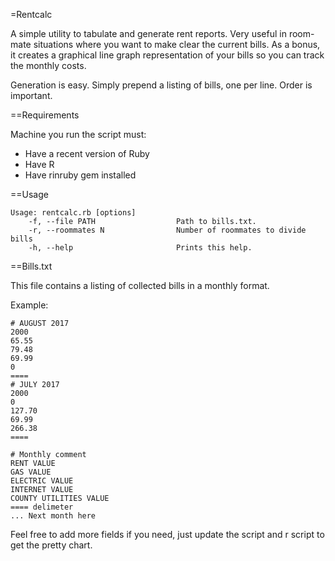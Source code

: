 =Rentcalc

A simple utility to tabulate and generate rent reports. Very useful in room-mate situations where you want to make clear the current bills. As a bonus, it creates a graphical line graph representation of your bills so you can track the monthly costs.

Generation is easy. Simply prepend a listing of bills, one per line. Order is important.

==Requirements

Machine you run the script must:
* Have a recent version of Ruby
* Have R
* Have rinruby gem installed

==Usage
```
Usage: rentcalc.rb [options]
    -f, --file PATH                  Path to bills.txt.
    -r, --roommates N                Number of roommates to divide bills
    -h, --help                       Prints this help.
```

==Bills.txt

This file contains a listing of collected bills in a monthly format.

Example:
```
# AUGUST 2017
2000
65.55
79.48
69.99
0
====
# JULY 2017
2000
0
127.70
69.99
266.38
====

```

```
# Monthly comment
RENT VALUE
GAS VALUE
ELECTRIC VALUE
INTERNET VALUE
COUNTY UTILITIES VALUE
==== delimeter
... Next month here
```

Feel free to add more fields if you need, just update the script and r script to get the pretty chart.

